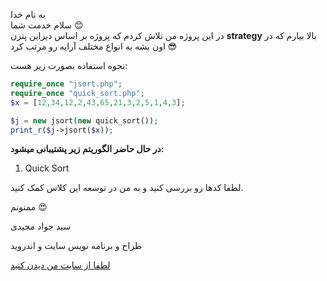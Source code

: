 به نام خدا  
سلام خدمت شما 😊  
در این پروژه من تلاش کردم که پروژه بر اساس دیزاین پترن **strategy** بالا بیارم که در اون بشه به انواع مختلف آرایه رو مرتب کرد 😎

نحوه استفاده بصورت زیر هست:

```php
require_once "jsort.php";
require_once "quick_sort.php";
$x = [12,34,12,2,43,65,21,3,2,5,1,4,3];

$j = new jsort(new quick_sort());
print_r($j->jsort($x));
```

**در حال حاضر الگوریتم زیر پشتیبانی میشود:**

1.  Quick Sort

لطفا کدها رو بررسی کنید و به من در توسعه این کلاس کمک کنید.

ممنونم 😍

سید جواد مجیدی

طراح و برنامه نویس سایت و اندروید

[لطفا از سایت من دیدن کنید](https://softjam.ir)
